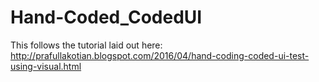 # Hand-Coded_CodedUI

This follows the tutorial laid out here:
http://prafullakotian.blogspot.com/2016/04/hand-coding-coded-ui-test-using-visual.html
